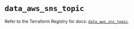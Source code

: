 # `data_aws_sns_topic`

Refer to the Terraform Registry for docs: [`data_aws_sns_topic`](https://registry.terraform.io/providers/hashicorp/aws/5.100.0/docs/data-sources/sns_topic).

